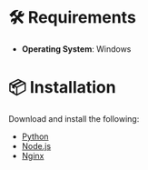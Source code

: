 # 🛠️ Requirements

- **Operating System**: Windows

# 📦 Installation

Download and install the following:

- [Python](https://www.python.org/downloads/)
- [Node.js](https://nodejs.org/)
- [Nginx](https://nginx.org/en/download.html)